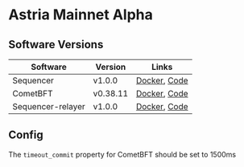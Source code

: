 # Astria Mainnet Alpha

## Software Versions

|  Software  | Version | Links |
|------------|---------|-------|
| Sequencer  | v1.0.0  | [Docker](http://ghcr.io/astriaorg/sequencer:1.0.0-rc.1), [Code](https://github.com/astriaorg/astria/tree/sequencer-v1.0.0/crates/astria-sequencer) |
| CometBFT   | v0.38.11 | [Docker](http://docker.io/cometbft/cometbft:v0.38.11), [Code](https://github.com/cometbft/cometbft/tree/v0.38.11) |
| Sequencer-relayer | v1.0.0 | [Docker](http://ghcr.io/astriaorg/sequencer-relayer:1.0.0-rc.1), [Code](https://github.com/astriaorg/astria/tree/sequencer-relayer-v1.0.0/crates/astria-sequencer-relayer) |

## Config

The `timeout_commit` property for CometBFT should be set to 1500ms
